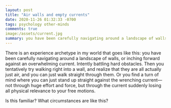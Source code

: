 ```yaml
---
layout: post
title: "Air walls and empty currents"
date: 2020-11-26 01:32:33 -0700
tags: psychology other-minds
comments: true
image:/assets/current.jpg
summary: you have been carefully navigating around a landscape of walls, or inching forward against an overwhelming current. Intently battling hard obstacles. Then you tentatively try walking right into a wall, and realize that they are all actually just air...
---
```

There is an experience archetype in my world that goes like this: you have been carefully navigating around a landscape of walls, or inching forward against an overwhelming current. Intently battling hard obstacles. Then you tentatively try walking right into a wall, and realize that they are all actually just air, and you can just walk straight through them. Or you find a turn of mind where you can just stand up straight against the wrenching current&mdash;not through huge effort and force, but through the current suddenly losing all physical relevance to your free motions.

Is this familiar? What circumstances are like this?
